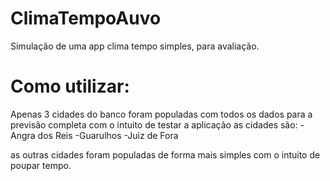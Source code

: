 # ClimaTempoAuvo
Simulação de uma app clima tempo simples, para avaliação.

# Como utilizar: 
Apenas 3 cidades do banco foram populadas com todos os dados para a previsão completa com o intuito de testar a aplicação as cidades são:
-Angra dos Reis
-Guarulhos
-Juiz de Fora

as outras cidades foram populadas de forma mais simples com o intuito de poupar tempo.
